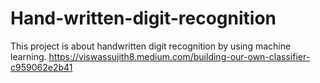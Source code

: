 # Hand-written-digit-recognition
This project is about handwritten digit recognition by using machine learning.
https://viswassujith8.medium.com/building-our-own-classifier-c959062e2b41

